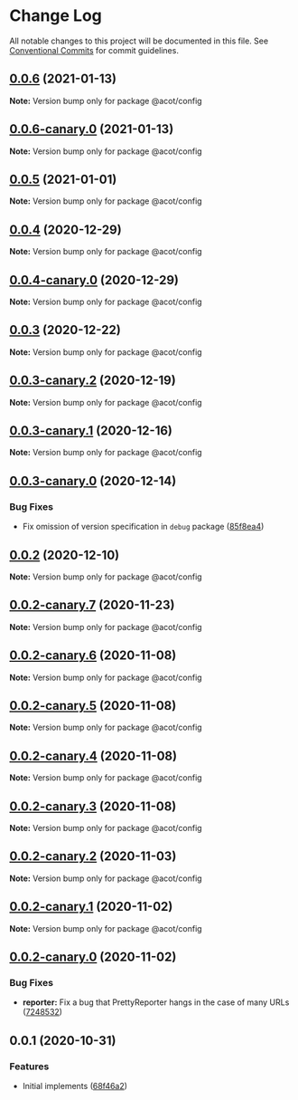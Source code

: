 # Change Log

All notable changes to this project will be documented in this file.
See [Conventional Commits](https://conventionalcommits.org) for commit guidelines.

## [0.0.6](https://github.com/acot-a11y/acot/compare/@acot/config@0.0.6-canary.0...@acot/config@0.0.6) (2021-01-13)

**Note:** Version bump only for package @acot/config

## [0.0.6-canary.0](https://github.com/acot-a11y/acot/compare/@acot/config@0.0.5...@acot/config@0.0.6-canary.0) (2021-01-13)

**Note:** Version bump only for package @acot/config

## [0.0.5](https://github.com/acot-a11y/acot/compare/@acot/config@0.0.4...@acot/config@0.0.5) (2021-01-01)

**Note:** Version bump only for package @acot/config

## [0.0.4](https://github.com/acot-a11y/acot/compare/@acot/config@0.0.4-canary.0...@acot/config@0.0.4) (2020-12-29)

**Note:** Version bump only for package @acot/config

## [0.0.4-canary.0](https://github.com/acot-a11y/acot/compare/@acot/config@0.0.3...@acot/config@0.0.4-canary.0) (2020-12-29)

**Note:** Version bump only for package @acot/config

## [0.0.3](https://github.com/acot-a11y/acot/compare/@acot/config@0.0.3-canary.2...@acot/config@0.0.3) (2020-12-22)

**Note:** Version bump only for package @acot/config

## [0.0.3-canary.2](https://github.com/acot-a11y/acot/compare/@acot/config@0.0.3-canary.1...@acot/config@0.0.3-canary.2) (2020-12-19)

**Note:** Version bump only for package @acot/config

## [0.0.3-canary.1](https://github.com/acot-a11y/acot/compare/@acot/config@0.0.3-canary.0...@acot/config@0.0.3-canary.1) (2020-12-16)

**Note:** Version bump only for package @acot/config

## [0.0.3-canary.0](https://github.com/acot-a11y/acot/compare/@acot/config@0.0.2...@acot/config@0.0.3-canary.0) (2020-12-14)

### Bug Fixes

- Fix omission of version specification in `debug` package ([85f8ea4](https://github.com/acot-a11y/acot/commit/85f8ea44c7b029301dbcd6bceef427fda35972b6))

## [0.0.2](https://github.com/acot-a11y/acot/compare/@acot/config@0.0.2-canary.7...@acot/config@0.0.2) (2020-12-10)

**Note:** Version bump only for package @acot/config

## [0.0.2-canary.7](https://github.com/acot-a11y/acot/compare/@acot/config@0.0.2-canary.6...@acot/config@0.0.2-canary.7) (2020-11-23)

**Note:** Version bump only for package @acot/config

## [0.0.2-canary.6](https://github.com/acot-a11y/acot/compare/@acot/config@0.0.2-canary.5...@acot/config@0.0.2-canary.6) (2020-11-08)

**Note:** Version bump only for package @acot/config

## [0.0.2-canary.5](https://github.com/acot-a11y/acot/compare/@acot/config@0.0.2-canary.4...@acot/config@0.0.2-canary.5) (2020-11-08)

**Note:** Version bump only for package @acot/config

## [0.0.2-canary.4](https://github.com/acot-a11y/acot/compare/@acot/config@0.0.2-canary.3...@acot/config@0.0.2-canary.4) (2020-11-08)

**Note:** Version bump only for package @acot/config

## [0.0.2-canary.3](https://github.com/acot-a11y/acot/compare/@acot/config@0.0.2-canary.2...@acot/config@0.0.2-canary.3) (2020-11-08)

**Note:** Version bump only for package @acot/config

## [0.0.2-canary.2](https://github.com/acot-a11y/acot/compare/@acot/config@0.0.2-canary.1...@acot/config@0.0.2-canary.2) (2020-11-03)

**Note:** Version bump only for package @acot/config

## [0.0.2-canary.1](https://github.com/acot-a11y/acot/compare/@acot/config@0.0.2-canary.0...@acot/config@0.0.2-canary.1) (2020-11-02)

**Note:** Version bump only for package @acot/config

## [0.0.2-canary.0](https://github.com/acot-a11y/acot/compare/@acot/config@0.0.1...@acot/config@0.0.2-canary.0) (2020-11-02)

### Bug Fixes

- **reporter:** Fix a bug that PrettyReporter hangs in the case of many URLs ([7248532](https://github.com/acot-a11y/acot/commit/7248532c0380a0483a537c124173f2191027dd54))

## 0.0.1 (2020-10-31)

### Features

- Initial implements ([68f46a2](https://github.com/acot-a11y/acot/commit/68f46a250de7793795678ece40d23d927ddd075c))
